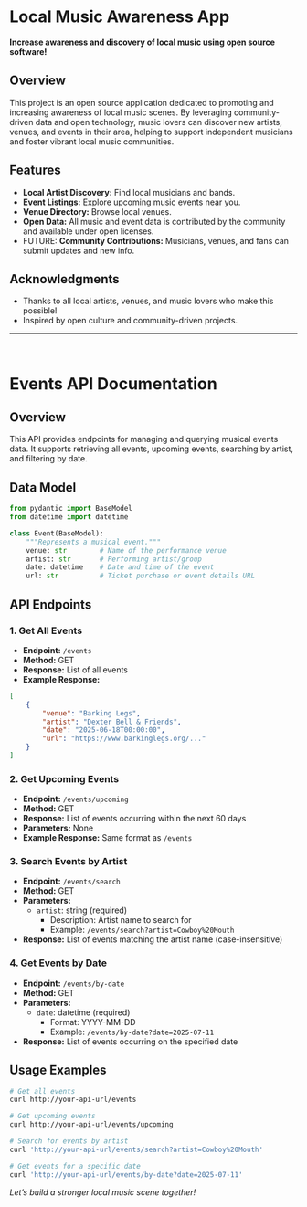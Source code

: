 # Local Music Awareness App

**Increase awareness and discovery of local music using open source software!**

## Overview

This project is an open source application dedicated to promoting and increasing awareness of local music scenes. By leveraging community-driven data and open technology, music lovers can discover new artists, venues, and events in their area, helping to support independent musicians and foster vibrant local music communities.

## Features

- **Local Artist Discovery:** Find local musicians and bands.
- **Event Listings:** Explore upcoming music events near you.
- **Venue Directory:** Browse local venues.
- **Open Data:** All music and event data is contributed by the community and available under open licenses.
- FUTURE: **Community Contributions:** Musicians, venues, and fans can submit updates and new info.

## Acknowledgments

- Thanks to all local artists, venues, and music lovers who make this possible!
- Inspired by open culture and community-driven projects.

---
<br>

# Events API Documentation

## Overview
This API provides endpoints for managing and querying musical events data. It supports retrieving all events, upcoming events, searching by artist, and filtering by date.

## Data Model
```python
from pydantic import BaseModel
from datetime import datetime

class Event(BaseModel):
    """Represents a musical event."""
    venue: str        # Name of the performance venue
    artist: str       # Performing artist/group
    date: datetime    # Date and time of the event
    url: str          # Ticket purchase or event details URL
```

## API Endpoints

### 1. Get All Events
* **Endpoint:** `/events`
* **Method:** GET
* **Response:** List of all events
* **Example Response:**
```json
[
    {
        "venue": "Barking Legs",
        "artist": "Dexter Bell & Friends",
        "date": "2025-06-18T00:00:00",
        "url": "https://www.barkinglegs.org/..."
    }
]
```

### 2. Get Upcoming Events
* **Endpoint:** `/events/upcoming`
* **Method:** GET
* **Response:** List of events occurring within the next 60 days
* **Parameters:** None
* **Example Response:** Same format as `/events`

### 3. Search Events by Artist
* **Endpoint:** `/events/search`
* **Method:** GET
* **Parameters:**
  * `artist`: string (required)
    * Description: Artist name to search for
    * Example: `/events/search?artist=Cowboy%20Mouth`
* **Response:** List of events matching the artist name (case-insensitive)

### 4. Get Events by Date
* **Endpoint:** `/events/by-date`
* **Method:** GET
* **Parameters:**
  * `date`: datetime (required)
    * Format: YYYY-MM-DD
    * Example: `/events/by-date?date=2025-07-11`
* **Response:** List of events occurring on the specified date

## Usage Examples
```bash
# Get all events
curl http://your-api-url/events

# Get upcoming events
curl http://your-api-url/events/upcoming

# Search for events by artist
curl 'http://your-api-url/events/search?artist=Cowboy%20Mouth'

# Get events for a specific date
curl 'http://your-api-url/events/by-date?date=2025-07-11'
```

*Let’s build a stronger local music scene together!*
